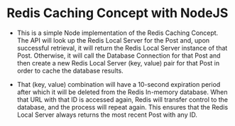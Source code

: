 # Redis Caching Concept with NodeJS

 - This is a simple Node implementation of the Redis Caching Concept. The API will look up the Redis Local Server for the Post and, upon successful retrieval, it will return the Redis Local Server instance of that Post. Otherwise, it will call the Database Connection for that Post and then create a new Redis Local Server (key, value) pair for that Post in order to cache the database results.

- That (key, value) combination will have a 10-second expiration period after which it will be deleted from the Redis In-memory database. When that URL with that ID is accessed again, Redis will transfer control to the database, and the process will repeat again. This ensures that the Redis Local Server always returns the most recent Post with any ID.
